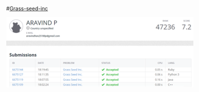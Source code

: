 #[Grass-seed-inc](https://open.kattis.com/problems/grassseed)

![Grass-seed-inc](/grass_seed_inc.png)
